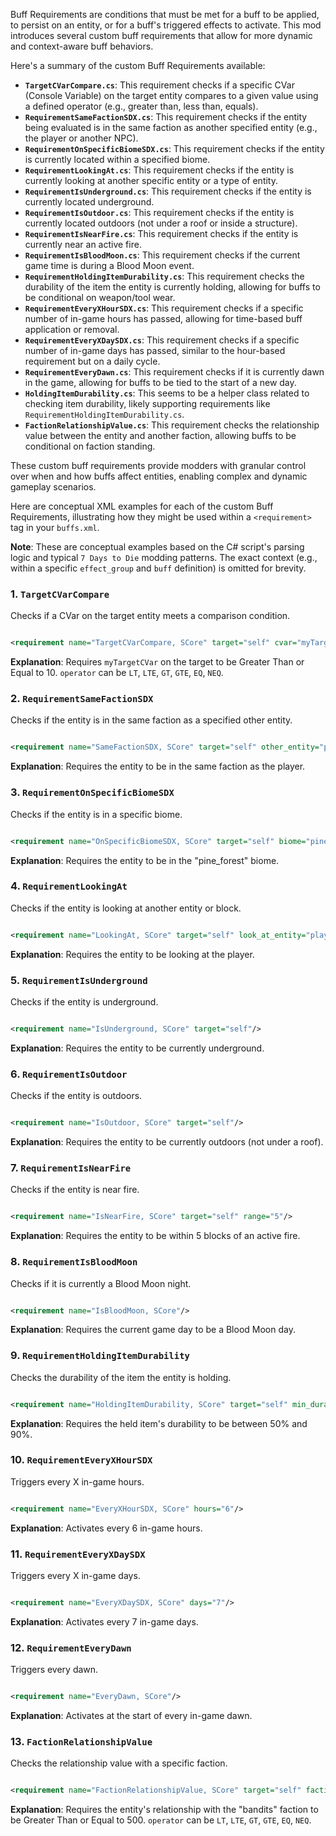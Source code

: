Buff Requirements are conditions that must be met for a buff to be applied, to persist on an entity, or for a buff's
triggered effects to activate. This mod introduces several custom buff requirements that allow for more dynamic and
context-aware buff behaviors.

Here's a summary of the custom Buff Requirements available:

* **`TargetCVarCompare.cs`**: This requirement checks if a specific CVar (Console Variable) on the target entity
  compares to a given value using a defined operator (e.g., greater than, less than, equals).
* **`RequirementSameFactionSDX.cs`**: This requirement checks if the entity being evaluated is in the same faction as
  another specified entity (e.g., the player or another NPC).
* **`RequirementOnSpecificBiomeSDX.cs`**: This requirement checks if the entity is currently located within a specified
  biome.
* **`RequirementLookingAt.cs`**: This requirement checks if the entity is currently looking at another specific entity
  or a type of entity.
* **`RequirementIsUnderground.cs`**: This requirement checks if the entity is currently located underground.
* **`RequirementIsOutdoor.cs`**: This requirement checks if the entity is currently located outdoors (not under a roof
  or inside a structure).
* **`RequirementIsNearFire.cs`**: This requirement checks if the entity is currently near an active fire.
* **`RequirementIsBloodMoon.cs`**: This requirement checks if the current game time is during a Blood Moon event.
* **`RequirementHoldingItemDurability.cs`**: This requirement checks the durability of the item the entity is currently
  holding, allowing for buffs to be conditional on weapon/tool wear.
* **`RequirementEveryXHourSDX.cs`**: This requirement checks if a specific number of in-game hours has passed, allowing
  for time-based buff application or removal.
* **`RequirementEveryXDaySDX.cs`**: This requirement checks if a specific number of in-game days has passed, similar to
  the hour-based requirement but on a daily cycle.
* **`RequirementEveryDawn.cs`**: This requirement checks if it is currently dawn in the game, allowing for buffs to be
  tied to the start of a new day.
* **`HoldingItemDurability.cs`**: This seems to be a helper class related to checking item durability, likely supporting
  requirements like `RequirementHoldingItemDurability.cs`.
* **`FactionRelationshipValue.cs`**: This requirement checks the relationship value between the entity and another
  faction, allowing buffs to be conditional on faction standing.

These custom buff requirements provide modders with granular control over when and how buffs affect entities, enabling
complex and dynamic gameplay scenarios.

Here are conceptual XML examples for each of the custom Buff Requirements, illustrating how they might be used within a
`<requirement>` tag in your `buffs.xml`.

**Note**: These are conceptual examples based on the C\# script's parsing logic and typical `7 Days to Die` modding
patterns. The exact context (e.g., within a specific `effect_group` and `buff` definition) is omitted for brevity.

### 1\. `TargetCVarCompare`

Checks if a CVar on the target entity meets a comparison condition.

```xml

<requirement name="TargetCVarCompare, SCore" target="self" cvar="myTargetCVar" value="10" operator="GTE"/>
```

**Explanation**: Requires `myTargetCVar` on the target to be Greater Than or Equal to 10. `operator` can be `LT`, `LTE`,
`GT`, `GTE`, `EQ`, `NEQ`.

### 2\. `RequirementSameFactionSDX`

Checks if the entity is in the same faction as a specified other entity.

```xml

<requirement name="SameFactionSDX, SCore" target="self" other_entity="player"/>
```

**Explanation**: Requires the entity to be in the same faction as the player.

### 3\. `RequirementOnSpecificBiomeSDX`

Checks if the entity is in a specific biome.

```xml

<requirement name="OnSpecificBiomeSDX, SCore" target="self" biome="pine_forest"/>
```

**Explanation**: Requires the entity to be in the "pine\_forest" biome.

### 4\. `RequirementLookingAt`

Checks if the entity is looking at another entity or block.

```xml

<requirement name="LookingAt, SCore" target="self" look_at_entity="player"/>
```

**Explanation**: Requires the entity to be looking at the player.

### 5\. `RequirementIsUnderground`

Checks if the entity is underground.

```xml

<requirement name="IsUnderground, SCore" target="self"/>
```

**Explanation**: Requires the entity to be currently underground.

### 6\. `RequirementIsOutdoor`

Checks if the entity is outdoors.

```xml

<requirement name="IsOutdoor, SCore" target="self"/>
```

**Explanation**: Requires the entity to be currently outdoors (not under a roof).

### 7\. `RequirementIsNearFire`

Checks if the entity is near fire.

```xml

<requirement name="IsNearFire, SCore" target="self" range="5"/>
```

**Explanation**: Requires the entity to be within 5 blocks of an active fire.

### 8\. `RequirementIsBloodMoon`

Checks if it is currently a Blood Moon night.

```xml

<requirement name="IsBloodMoon, SCore"/>
```

**Explanation**: Requires the current game day to be a Blood Moon day.

### 9\. `RequirementHoldingItemDurability`

Checks the durability of the item the entity is holding.

```xml

<requirement name="HoldingItemDurability, SCore" target="self" min_durability="0.5" max_durability="0.9"/>
```

**Explanation**: Requires the held item's durability to be between 50% and 90%.

### 10\. `RequirementEveryXHourSDX`

Triggers every X in-game hours.

```xml

<requirement name="EveryXHourSDX, SCore" hours="6"/>
```

**Explanation**: Activates every 6 in-game hours.

### 11\. `RequirementEveryXDaySDX`

Triggers every X in-game days.

```xml

<requirement name="EveryXDaySDX, SCore" days="7"/>
```

**Explanation**: Activates every 7 in-game days.

### 12\. `RequirementEveryDawn`

Triggers every dawn.

```xml

<requirement name="EveryDawn, SCore"/>
```

**Explanation**: Activates at the start of every in-game dawn.

### 13\. `FactionRelationshipValue`

Checks the relationship value with a specific faction.

```xml

<requirement name="FactionRelationshipValue, SCore" target="self" faction="bandits" value="500" operator="GTE"/>
```

**Explanation**: Requires the entity's relationship with the "bandits" faction to be Greater Than or Equal to 500.
`operator` can be `LT`, `LTE`, `GT`, `GTE`, `EQ`, `NEQ`.